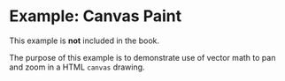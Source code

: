 # Example: Canvas Paint

This example is **not** included in the book.

The purpose of this example is to demonstrate use of vector math to pan and zoom in a HTML `canvas` drawing.
